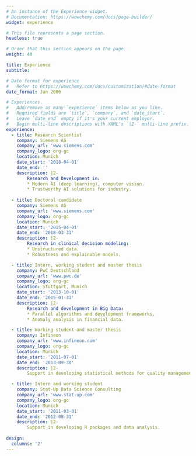 ```yaml
---
# An instance of the Experience widget.
# Documentation: https://wowchemy.com/docs/page-builder/
widget: experience

# This file represents a page section.
headless: true

# Order that this section appears on the page.
weight: 40

title: Experience
subtitle:

# Date format for experience
#   Refer to https://wowchemy.com/docs/customization/#date-format
date_format: Jan 2006

# Experiences.
#   Add/remove as many `experience` items below as you like.
#   Required fields are `title`, `company`, and `date_start`.
#   Leave `date_end` empty if it's your current employer.
#   Begin multi-line descriptions with YAML's `|2-` multi-line prefix.
experience:
  - title: Research Scientist
    company: Siemens AG
    company_url: 'www.siemens.com'
    company_logo: org-gc
    location: Munich
    date_start: '2018-04-01'
    date_end: ''
    description: |2-
        Research and Development in:
        * Modern AI (deep learning), computer vision.
        * Trustworthy AI solutions for industry.
        
  - title: Doctoral candidate
    company: Siemens AG
    company_url: 'www.siemens.com'
    company_logo: org-gc
    location: Munich
    date_start: '2015-04-01'
    date_end: '2018-03-31'
    description: |2-
        Research in clinical decision modeling:
        * Unstructured data.  
        * Robustness and explainable models.

  - title: Intern, working student and master thesis
    company: PwC Deutschland
    company_url: 'www.pwc.de'
    company_logo: org-gc
    location: Stuttgart, Munich
    date_start: '2013-10-01'
    date_end: '2015-01-31'
    description: |2-
        Research and development in Big Data:
        * Parallel algorithms and development frameworks.  
        * Anomaly analysis in financial data.

  - title: Working student and master thesis
    company: Infineon
    company_url: 'www.infineon.com'
    company_logo: org-gc
    location: Munich
    date_start: '2011-07-01'
    date_end: '2013-09-30'
    description: |2-
        Support in developing statistical methods for quality management.

  - title: Intern and working student 
    company: Stat-Up Data Science Consulting
    company_url: 'www.stat-up.com'
    company_logo: org-gc
    location: Munich
    date_start: '2011-03-01'
    date_end: '2012-08-31'
    description: |2-
        Support in developing R packages and data analysis.
        
design:
  columns: '2'
---
```

